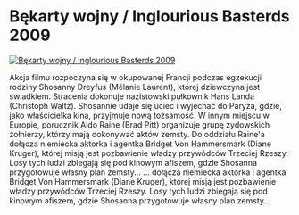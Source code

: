 Bękarty wojny / Inglourious Basterds 2009 
=============
[![Bękarty wojny / Inglourious Basterds 2009 ](http://vidos.pl/images/player.gif)](http://vidos.pl/bekarty-wojny-inglourious-basterds-2009)

 Akcja filmu rozpoczyna się w okupowanej Francji podczas egzekucji rodziny Shosanny Dreyfus (Mélanie Laurent), której dziewczyna jest świadkiem. Stracenia dokonuje nazistowski pułkownik Hans Landa (Christoph Waltz). Shosannie udaje się uciec i wyjechać do Paryża, gdzie, jako właścicielka kina, przyjmuje nową tożsamość. W innym miejscu w Europie, porucznik Aldo Raine (Brad Pitt) organizuje grupę żydowskich żołnierzy, którzy mają dokonywać aktów zemsty. Do oddziału Raine'a dołącza niemiecka aktorka i agentka Bridget Von Hammersmark (Diane Kruger), której misją jest pozbawienie władzy przywódców Trzeciej Rzeszy. Losy tych ludzi zbiegają się pod kinowym afiszem, gdzie Shosanna przygotowuje własny plan zemsty...  ... dołącza niemiecka aktorka i agentka Bridget Von Hammersmark (Diane Kruger), której misją jest pozbawienie władzy przywódców Trzeciej Rzeszy. Losy tych ludzi zbiegają się pod kinowym afiszem, gdzie Shosanna przygotowuje własny plan zemsty...
